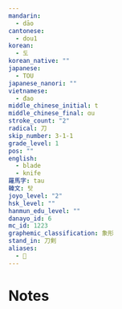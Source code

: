 ```yaml
---
mandarin:
  - dāo
cantonese:
  - dou1
korean:
  - 도
korean_native: ""
japanese:
  - TOU
japanese_nanori: ""
vietnamese:
  - đao
middle_chinese_initial: t
middle_chinese_final: ɑu
stroke_count: "2"
radical: 刀
skip_number: 3-1-1
grade_level: 1
pos: ""
english:
  - blade
  - knife
羅馬字: tau
韓文: 탓
joyo_level: "2"
hsk_level: ""
hanmun_edu_level: ""
danayo_id: 6
mc_id: 1223
graphemic_classification: 象形
stand_in: 刀剣
aliases:
  - 𠚣
---
```


# Notes
